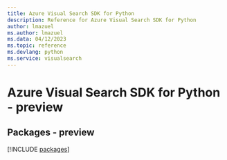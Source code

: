 ```yaml
---
title: Azure Visual Search SDK for Python
description: Reference for Azure Visual Search SDK for Python
author: lmazuel
ms.author: lmazuel
ms.data: 04/12/2023
ms.topic: reference
ms.devlang: python
ms.service: visualsearch
---
```

# Azure Visual Search SDK for Python - preview
## Packages - preview
[!INCLUDE [packages](visual-search-index.md)]